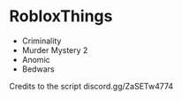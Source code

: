 # RobloxThings
- Criminality
- Murder Mystery 2
- Anomic
- Bedwars

Credits to the script
discord.gg/ZaSETw4774
